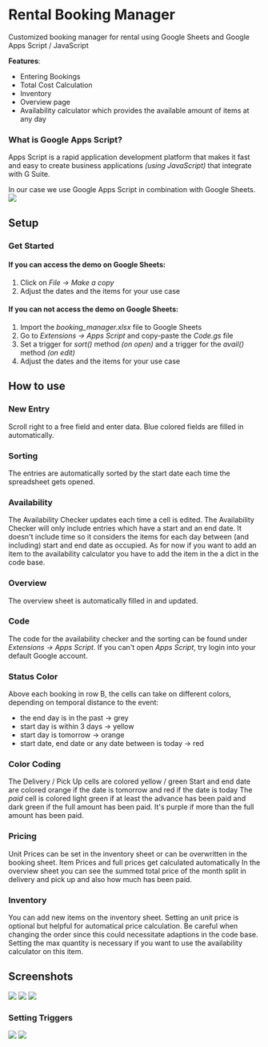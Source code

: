 # Rental Booking Manager
Customized booking manager for rental using Google Sheets and Google Apps Script / JavaScript

**Features**: 
* Entering Bookings 
* Total Cost Calculation
* Inventory
* Overview page
* Availability calculator which provides the available amount of items at any day

### What is Google Apps Script?
Apps Script is a rapid application development platform that makes it fast and easy to create business applications _(using JavaScript)_ that integrate with G Suite.

In our case we use Google Apps Script in combination with Google Sheets.
![](/images/img1.png)

## Setup
### Get Started
#### If you can access the demo on Google Sheets:
1. Click on _File &rarr; Make a copy_
2. Adjust the dates and the items for your use case
#### If you can not access the demo on Google Sheets:
1. Import the _booking_manager.xlsx_ file to Google Sheets
2. Go to _Extensions &rarr; Apps Script_ and copy-paste the _Code.gs_ file
3. Set a trigger for _sort()_ method _(on open)_ and a trigger for the _avail()_ method _(on edit)_
4. Adjust the dates and the items for your use case


## How to use	
### New Entry	
Scroll right to a free field and enter data. Blue colored fields are filled in automatically.
	
### Sorting	
The entries are automatically sorted by the start date each time the spreadsheet gets opened.
	
### Availability	
The Availability Checker updates each time a cell is edited.
	The Availability Checker will only include entries which have a start and an end date.
	It doesn't include time so it considers the items for each day between (and including) start and end date as occupied.
	As for now if you want to add an item to the availability calculator you have to add the item in the a dict in the code base.
### Overview	
The overview sheet is automatically filled in and updated.
	
### Code	
The code for the availability checker and the sorting can be found under _Extensions &rarr; Apps Script_.
	If you can't open _Apps Script_, try login into your default Google account.
### Status Color	
Above each booking in row B, the cells can take on different colors, depending on temporal distance to the event:
	
* the end day is in the past &rarr; grey
* start day is within 3 days &rarr; yellow
* start day is tomorrow &rarr; orange
* start date, end date or any date between is today &rarr; red
### Color Coding	
The Delivery / Pick Up cells are colored yellow / green
	Start and end date are colored orange if the date is tomorrow and red if the date is today
	The _paid_ cell is colored light green if at least the advance has been paid and dark green if the full amount has been paid. It's purple if more than the full amount has been paid.
### Pricing	
Unit Prices can be set in the inventory sheet or can be overwritten in the booking sheet.
	Item Prices and full prices get calculated automatically
	In the overview sheet you can see the summed total price of the month split in delivery and pick up and also how much has been paid.
### Inventory	
You can add new items on the inventory sheet. Setting an unit price is optional but helpful for automatical price calculation.
	Be careful when changing the order since this could necessitate adaptions in the code base. 
	Setting the max quantity is necessary if you want to use the availability calculator on this item.

## Screenshots
![](/images/img2.png)
![](/images/img3.png)
![](/images/img4.png)
### Setting Triggers

![](/images/img5.png)
![](/images/img6.png)